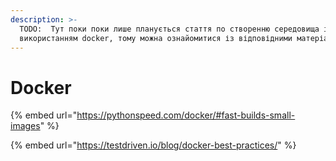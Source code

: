 ```yaml
---
description: >-
  TODO:  Тут поки поки лише планується стаття по створенню середовища із
  використанням docker, тому можна ознайомитися із відповідними матеріалами
---
```


# Docker

{% embed url="https://pythonspeed.com/docker/#fast-builds-small-images" %}

{% embed url="https://testdriven.io/blog/docker-best-practices/" %}

